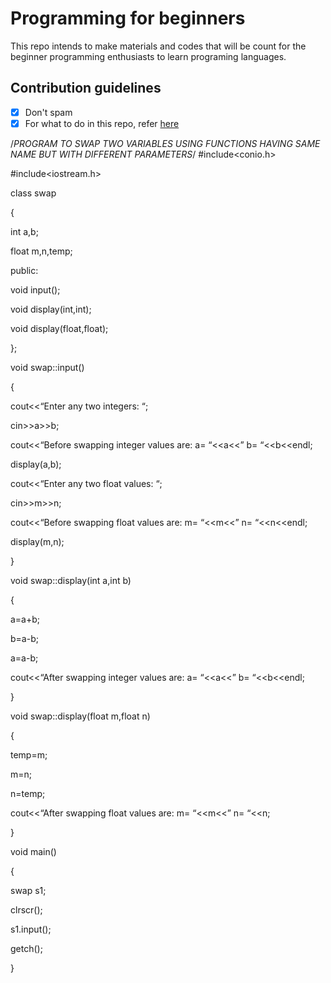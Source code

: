 # Programming for beginners

This repo intends to make materials and codes that will be count for the beginner programming enthusiasts to learn programing languages.

## Contribution guidelines

- [x] Don't spam
- [x] For what to do in this repo, refer <a href="https://github.com/codingclubcoet/Python-for-beginners/projects/1">here</a>

/*PROGRAM TO SWAP TWO VARIABLES USING FUNCTIONS HAVING SAME NAME BUT WITH DIFFERENT PARAMETERS*/
#include<conio.h>

#include<iostream.h>

class swap

{

int a,b;

float m,n,temp;

public:

void input();

void display(int,int);

void display(float,float);

};

void swap::input()

{

cout<<“Enter any two integers: “;

cin>>a>>b;

cout<<“Before swapping integer values are: a= “<<a<<” b= “<<b<<endl;

display(a,b);

cout<<“Enter any two float values: “;

cin>>m>>n;

cout<<“Before swapping float values are: m= “<<m<<” n= “<<n<<endl;

display(m,n);

}

void swap::display(int a,int b)

{

a=a+b;

b=a-b;

a=a-b;

cout<<“After swapping integer values are: a= “<<a<<” b= “<<b<<endl;

}

void swap::display(float m,float n)

{

temp=m;

m=n;

n=temp;

cout<<“After swapping float values are:  m= “<<m<<” n= “<<n;

}

 

void main()

{

swap s1;

clrscr();

s1.input();

getch();

}

